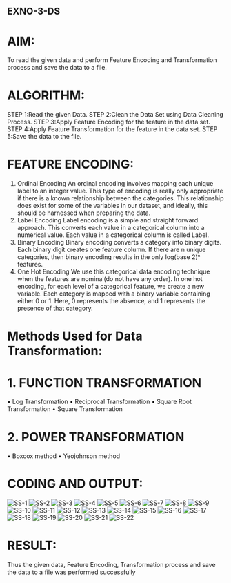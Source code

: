 ## EXNO-3-DS

# AIM:
To read the given data and perform Feature Encoding and Transformation process and save the data to a file.

# ALGORITHM:
STEP 1:Read the given Data.
STEP 2:Clean the Data Set using Data Cleaning Process.
STEP 3:Apply Feature Encoding for the feature in the data set.
STEP 4:Apply Feature Transformation for the feature in the data set.
STEP 5:Save the data to the file.

# FEATURE ENCODING:
1. Ordinal Encoding
An ordinal encoding involves mapping each unique label to an integer value. This type of encoding is really only appropriate if there is a known relationship between the categories. This relationship does exist for some of the variables in our dataset, and ideally, this should be harnessed when preparing the data.
2. Label Encoding
Label encoding is a simple and straight forward approach. This converts each value in a categorical column into a numerical value. Each value in a categorical column is called Label.
3. Binary Encoding
Binary encoding converts a category into binary digits. Each binary digit creates one feature column. If there are n unique categories, then binary encoding results in the only log(base 2)ⁿ features.
4. One Hot Encoding
We use this categorical data encoding technique when the features are nominal(do not have any order). In one hot encoding, for each level of a categorical feature, we create a new variable. Each category is mapped with a binary variable containing either 0 or 1. Here, 0 represents the absence, and 1 represents the presence of that category.

# Methods Used for Data Transformation:
  # 1. FUNCTION TRANSFORMATION
• Log Transformation
• Reciprocal Transformation
• Square Root Transformation
• Square Transformation
  # 2. POWER TRANSFORMATION
• Boxcox method
• Yeojohnson method

# CODING AND OUTPUT:
![SS-1](https://github.com/user-attachments/assets/e16b2dbb-b57b-47e7-9f05-7fb970327382)
![SS-2](https://github.com/user-attachments/assets/4ff8ff84-3450-497b-8b83-846a5d886dd6)
![SS-3](https://github.com/user-attachments/assets/b8e96c84-993e-46e7-bb54-4beb2c8afef4)
![SS-4](https://github.com/user-attachments/assets/5d9f16ab-6232-493f-9e79-a8752949394d)
![SS-5](https://github.com/user-attachments/assets/b87d1e42-b1e0-4344-a5f9-f0515b652488)
![SS-6](https://github.com/user-attachments/assets/08e22569-f0dc-4bab-b2df-1614a921165c)
![SS-7](https://github.com/user-attachments/assets/6df7f334-f07d-4516-a561-910ad868e4e5)
![SS-8](https://github.com/user-attachments/assets/3a715352-64a9-4392-95d6-28085f7307ab)
![SS-9](https://github.com/user-attachments/assets/ff33284f-9c0a-4b24-b7cd-ccd79e48cc06)
![SS-10](https://github.com/user-attachments/assets/a1bcd26f-2f83-484c-8c1e-a057ac24397c)
![SS-11](https://github.com/user-attachments/assets/726b5e21-1d7e-456e-9447-6aa897ef1e38)
![SS-12](https://github.com/user-attachments/assets/99f32b4c-9129-449b-845a-287e6fa5def7)
![SS-13](https://github.com/user-attachments/assets/581ac631-72db-4e46-8721-b5ef2cdccde2)
![SS-14](https://github.com/user-attachments/assets/d337f162-6b81-4fb5-8794-a87f324651f5)
![SS-15](https://github.com/user-attachments/assets/d079d0ad-8aa8-4cf4-b95f-3ec8a95b0d1c)
![SS-16](https://github.com/user-attachments/assets/e75a85c3-0d38-453d-b91d-e59f3feb4bf0)
![SS-17](https://github.com/user-attachments/assets/7069064c-2c11-4002-88fa-3a2b26b6e926)
![SS-18](https://github.com/user-attachments/assets/3f292e00-4e6d-4918-832f-89d10c64b014)
![SS-19](https://github.com/user-attachments/assets/4fb37320-4f5c-40eb-9e7d-10a417f6d221)
![SS-20](https://github.com/user-attachments/assets/2b07d266-5651-419b-8f09-1609d03c8e40)
![SS-21](https://github.com/user-attachments/assets/6ea8352a-95a7-4872-85a6-31fcd5ae282e)
![SS-22](https://github.com/user-attachments/assets/4f362d14-c099-4a78-a085-18867306703f)

# RESULT:
Thus the given data, Feature Encoding, Transformation process and save the data to a file was performed successfully

       
